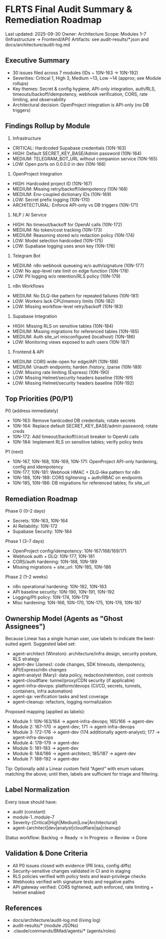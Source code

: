 # FLRTS Final Audit Summary & Remediation Roadmap

Last updated: 2025-09-30 Owner: Architecture Scope: Modules 1–7 (Infrastructure
→ Frontend/API) Artifacts: see audit-results/\*.json and
docs/architecture/audit-log.md

## Executive Summary

- 30 issues filed across 7 modules (IDs ~ 10N-163 → 10N-192)
- Severities: Critical 1, High 3, Medium ~13, Low ~14 (approx; see Module
  rollups)
- Key themes: Secret & config hygiene, API-only integration, auth/RLS,
  timeouts/backoff/idempotency, webhook verification, CORS, rate limiting, and
  observability
- Architectural decision: OpenProject integration is API-only (no DB triggers)

## Findings Rollup by Module

1. Infrastructure

- CRITICAL: Hardcoded Supabase credentials (10N-163)
- HIGH: Default SECRET_KEY_BASE/Admin password (10N-164)
- MEDIUM: TELEGRAM_BOT_URL without companion service (10N-165)
- LOW: Open ports on 0.0.0.0 in dev (10N-166)

1. OpenProject Integration

- HIGH: Hardcoded project ID (10N-167)
- MEDIUM: Missing retry/backoff/idempotency (10N-168)
- MEDIUM: Env-coupled dictionary IDs (10N-169)
- LOW: Secret prefix logging (10N-170)
- ARCHITECTURAL: Enforce API-only vs DB triggers (10N-171)

1. NLP / AI Service

- HIGH: No timeout/backoff for OpenAI calls (10N-172)
- MEDIUM: No token/cost tracking (10N-173)
- MEDIUM: Reasoning stored w/o redaction policy (10N-174)
- LOW: Model selection hardcoded (10N-175)
- LOW: Supabase logging uses anon key (10N-176)

1. Telegram Bot

- MEDIUM: n8n webhook queueing w/o auth/signature (10N-177)
- LOW: No app-level rate limit on edge function (10N-178)
- LOW: PII logging w/o retention/RLS policy (10N-179)

1. n8n Workflows

- MEDIUM: No DLQ-like pattern for repeated failures (10N-181)
- LOW: Workers lack CPU/memory limits (10N-182)
- LOW: Missing workflow-level retry/backoff (10N-183)

1. Supabase Integration

- HIGH: Missing RLS on sensitive tables (10N-184)
- MEDIUM: Missing migrations for referenced tables (10N-185)
- MEDIUM: Auth site_url misconfigured (localhost) (10N-186)
- LOW: Monitoring views exposed to auth users (10N-187)

1. Frontend & API

- MEDIUM: CORS wide-open for edge/API (10N-188)
- MEDIUM: Unauth endpoints; harden /history, /parse (10N-189)
- LOW: Missing rate limiting (Express) (10N-190)
- LOW: Missing Helmet/security headers baseline (10N-191)
- LOW: Missing Helmet/security headers baseline (10N-192)

## Top Priorities (P0/P1)

P0 (address immediately)

- 10N-163: Remove hardcoded DB credentials; rotate secrets
- 10N-164: Replace default SECRET_KEY_BASE/admin password; rotate creds
- 10N-172: Add timeout/backoff/circuit breaker to OpenAI calls
- 10N-184: Implement RLS on sensitive tables; verify policy tests

P1 (next)

- 10N-167, 10N-168, 10N-169, 10N-171: OpenProject API-only hardening, config and
  idempotency
- 10N-177, 10N-181: Webhook HMAC + DLQ-like pattern for n8n
- 10N-188, 10N-189: CORS tightening + auth/RBAC on endpoints
- 10N-185, 10N-186: DB migrations for referenced tables; fix site_url

## Remediation Roadmap

Phase 0 (0–2 days)

- Secrets: 10N-163, 10N-164
- AI Reliability: 10N-172
- Supabase Security: 10N-184

Phase 1 (3–7 days)

- OpenProject config/idempotency: 10N-167/168/169/171
- Webhook auth + DLQ: 10N-177, 10N-181
- CORS/auth hardening: 10N-188, 10N-189
- Missing migrations + site_url: 10N-185, 10N-186

Phase 2 (1–2 weeks)

- n8n operational hardening: 10N-182, 10N-183
- API baseline security: 10N-190, 10N-191, 10N-192
- Logging/PII policy: 10N-174, 10N-179
- Misc hardening: 10N-166, 10N-170, 10N-175, 10N-176, 10N-187

## Ownership Model (Agents as "Ghost Assignees")

Because Linear has a single human user, use labels to indicate the best-suited
agent. Suggested label set:

- agent-architect (Winston): architecture/infra design, security posture, RLS
  strategy
- agent-dev (James): code changes, SDK timeouts, idempotency, API/Express/n8n
  changes
- agent-analyst (Mary): data policy, redaction/retention, cost controls
- agent-cloudflare: tunnel/proxy/CDN security (if applicable)
- agent-infra-devops: platform/devops (CI/CD, secrets, tunnels, containers,
  infra automation)
- agent-qa: verification tasks and test coverage
- agent-cleanup: refactors, logging normalization

Proposed mapping (applied as labels):

- Module 1: 10N-163/164 → agent-infra-devops; 165/166 → agent-dev
- Module 2: 167–170 → agent-dev; 171 → agent-infra-devops
- Module 3: 172–176 → agent-dev (174 additionally agent-analyst); 177 →
  agent-infra-devops
- Module 4: 178–179 → agent-dev
- Module 5: 181–183 → agent-dev
- Module 6: 184/186 → agent-architect; 185/187 → agent-dev
- Module 7: 188–192 → agent-dev

Tip: Optionally add a Linear custom field “Agent” with enum values matching the
above; until then, labels are sufficient for triage and filtering.

## Label Normalization

Every issue should have:

- audit (constant)
- module-1..module-7
- Severity-{Critical|High|Medium|Low|Architectural}
- agent-{architect|dev|analyst|cloudflare|qa|cleanup}

Status workflow: Backlog → Ready → In Progress → Review → Done

## Validation & Done Criteria

- All P0 issues closed with evidence (PR links, config diffs)
- Security-sensitive changes validated in CI and in staging
- RLS policies verified with policy tests and least-privilege checks
- Webhooks verified with signature tests and negative paths
- API gateway verified: CORS tightened, auth enforced, rate limiting + helmet
  enabled

## References

- docs/architecture/audit-log.md (living log)
- audit-results/\* (module JSONs)
- .claude/commands/BMad/agents/\* (agents/roles)
